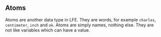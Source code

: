 ## Atoms

Atoms are another data type in LFE. They are words, for example ``charles``, ``centimeter``, ``inch`` and ``ok``. Atoms are simply names, nothing else. They are not like variables which can have a value.
